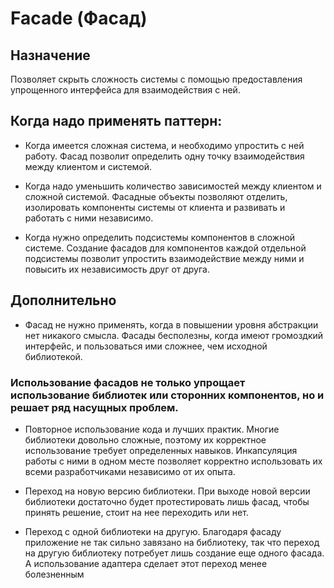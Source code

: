 
# Facade (Фасад)

## Назначение
Позволяет скрыть сложность системы с помощью предоставления упрощенного интерфейса для взаимодействия с ней.

## Когда надо применять паттерн:
* Когда имеется сложная система, и необходимо упростить с ней работу. Фасад позволит определить одну точку взаимодействия между клиентом и системой.

* Когда надо уменьшить количество зависимостей между клиентом и сложной системой. Фасадные объекты позволяют отделить, изолировать компоненты системы от клиента и развивать и работать с ними независимо.

* Когда нужно определить подсистемы компонентов в сложной системе. Создание фасадов для компонентов каждой отдельной подсистемы позволит упростить взаимодействие между ними и повысить их независимость друг от друга.

## Дополнительно

* Фасад не нужно применять, когда в повышении уровня абстракции нет никакого смысла. Фасады бесполезны, когда имеют громоздкий интерфейс,  и пользоваться ими сложнее, чем исходной библиотекой.

### Использование фасадов не только упрощает использование библиотек или сторонних компонентов, но и решает ряд насущных проблем.
* Повторное использование кода и лучших практик. Многие библиотеки довольно сложные, поэтому их корректное использование требует определенных навыков. Инкапсуляция работы с ними в одном месте позволяет корректно использовать их всеми разработчиками независимо от их опыта.

* Переход на новую версию библиотеки. При выходе новой версии библиотеки достаточно будет протестировать лишь фасад, чтобы принять решение, стоит на нее переходить или нет.

* Переход с одной библиотеки на другую. Благодаря фасаду приложение не так сильно завязано на библиотеку, так что переход на другую библиотеку потребует лишь создание еще одного фасада. А использование адаптера сделает этот переход менее болезненным